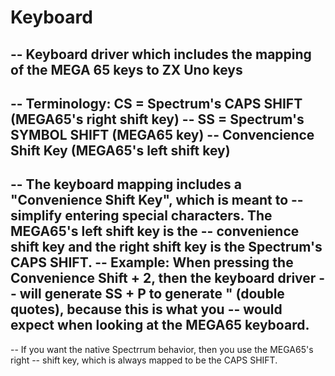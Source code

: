 Keyboard
========

-- Keyboard driver which includes the mapping of the MEGA 65 keys to ZX Uno keys
--
-- Terminology: CS = Spectrum's CAPS SHIFT    (MEGA65's right shift key)
--              SS = Spectrum's SYMBOL SHIFT  (MEGA65 key)
--              Convencience Shift Key        (MEGA65's left shift key)
--
-- The keyboard mapping includes a "Convenience Shift Key", which is meant to
-- simplify entering special characters. The MEGA65's left shift key is the
-- convenience shift key and the right shift key is the Spectrum's CAPS SHIFT.
-- Example: When pressing the Convenience Shift + 2, then the keyboard driver
-- will generate SS + P to generate " (double quotes), because this is what you
-- would expect when looking at the MEGA65 keyboard.
--
-- If you want the native Spectrrum behavior, then you use the MEGA65's right
-- shift key, which is always mapped to be the CAPS SHIFT.

